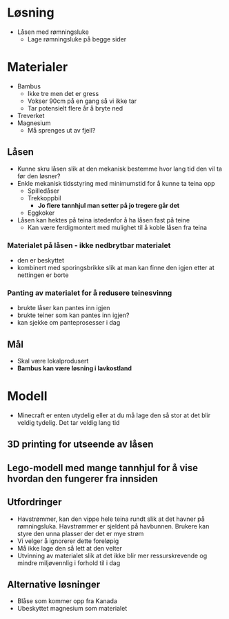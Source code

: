 # Løsning
- Låsen med rømningsluke
  - Lage rømningsluke på begge sider

# Materialer
- Bambus
  - Ikke tre men det er gress
  - Vokser 90cm på en gang så vi ikke tar
  - Tar potensielt flere år å bryte ned
- Treverket
- Magnesium
  - Må sprenges ut av fjell?
## Låsen
- Kunne skru låsen slik at den mekanisk bestemme hvor lang tid den vil ta før den løsner?
- Enkle mekanisk tidsstyring med minimumstid for å kunne ta teina opp
  - Spilledåser
  - Trekkoppbil
    - **Jo flere tannhjul man setter på jo tregere går det**
  - Eggkoker
- Låsen kan hektes på teina istedenfor å ha låsen fast på teine
  - Kan være ferdigmontert med mulighet til å koble låsen fra teina

### Materialet på låsen - ikke nedbrytbar materialet
- den er beskyttet
- kombinert med sporingsbrikke slik at man kan finne den igjen etter at nettingen er borte

### Panting av materialet for å redusere teinesvinng
- brukte låser kan pantes inn igjen
- brukte teiner som kan pantes inn igjen?
- kan sjekke om panteprosesser i dag
  
## Mål
- Skal være lokalprodusert
- **Bambus kan være løsning i lavkostland**

# Modell
- Minecraft er enten utydelig eller at du må lage den så stor at det blir veldig tydelig. Det tar veldig lang tid
## 3D printing for utseende av låsen
## Lego-modell med mange tannhjul for å vise hvordan den fungerer fra innsiden

## Utfordringer
- Havstrømmer, kan den vippe hele teina rundt slik at det havner på rømningsluka. Havstrømmer er sjeldent på havbunnen. Brukere kan styre den unna plasser der det er mye strøm
- Vi velger å ignorerer dette foreløpig
- Må ikke lage den så lett at den velter
- Utvinning av materialet slik at det ikke blir mer ressurskrevende og mindre miljøvennlig i forhold til i dag

## Alternative løsninger
- Blåse som kommer opp fra Kanada
- Ubeskyttet magnesium som materialet
